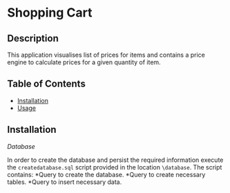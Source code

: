 # Shopping Cart

## Description 

This application visualises list of prices for items and contains a price engine to calculate prices for a given quantity of item. 

## Table of Contents
* [Installation](#installation)
* [Usage](#usage)

## Installation

*Database*

In order to create the database and persist the required information execute the `createdatabase.sql` script provided in the location `\database`. The script contains:
*Query to create the database.
*Query to create necessary tables.
*Query to insert necessary data.



 